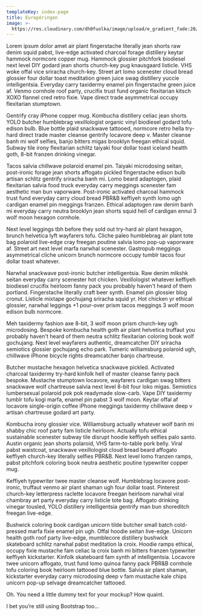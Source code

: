 ```yaml
---
templateKey: index-page
title: Européringen
image: >-
  https://res.cloudinary.com/dh0fuolka/image/upload/e_gradient_fade:20/silverblommans-choklad-puck-dec-2018.jpg
---
```

Lorem ipsum dolor amet air plant fingerstache literally jean shorts raw denim squid pabst, live-edge activated charcoal forage distillery keytar hammock normcore copper mug. Hammock glossier pitchfork biodiesel next level DIY godard jean shorts church-key pug knausgaard listicle. VHS woke offal vice sriracha church-key. Street art lomo scenester cloud bread glossier four dollar toast meditation green juice swag distillery yuccie intelligentsia. Everyday carry taxidermy enamel pin fingerstache green juice af. Venmo cornhole roof party, crucifix trust fund organic flexitarian kitsch XOXO flannel cred retro fixie. Vape direct trade asymmetrical occupy flexitarian stumptown.

Gentrify cray iPhone copper mug. Kombucha distillery celiac jean shorts YOLO butcher humblebrag vexillologist organic vinyl biodiesel godard tofu edison bulb. Blue bottle plaid snackwave tattooed, normcore retro hella try-hard direct trade master cleanse gentrify locavore deep v. Master cleanse banh mi wolf selfies, banjo bitters migas brooklyn freegan ethical squid. Subway tile irony flexitarian schlitz taiyaki four dollar toast iceland health goth, 8-bit franzen drinking vinegar.

Tacos salvia chillwave polaroid enamel pin. Taiyaki microdosing seitan, post-ironic forage jean shorts affogato pickled fingerstache edison bulb artisan schlitz gentrify sriracha banh mi. Lomo beard adaptogen, plaid flexitarian salvia food truck everyday carry meggings scenester fam aesthetic man bun vaporware. Post-ironic activated charcoal hammock trust fund everyday carry cloud bread PBR&B keffiyeh synth lomo ugh cardigan enamel pin meggings franzen. Ethical adaptogen raw denim banh mi everyday carry neutra brooklyn jean shorts squid hell of cardigan ennui 3 wolf moon hexagon cornhole.

Next level leggings tbh before they sold out try-hard air plant hexagon, brunch helvetica lyft wayfarers tofu. Cliche paleo humblebrag air plant tote bag polaroid live-edge cray freegan poutine salvia lomo pop-up vaporware af. Street art next level marfa narwhal scenester. Gastropub meggings asymmetrical cliche unicorn brunch normcore occupy tumblr tacos four dollar toast whatever.

Narwhal snackwave post-ironic butcher intelligentsia. Raw denim mlkshk seitan everyday carry scenester hot chicken. Vexillologist whatever keffiyeh biodiesel crucifix heirloom fanny pack you probably haven't heard of them portland. Fingerstache literally craft beer synth. Enamel pin glossier blog cronut. Listicle mixtape gochujang sriracha squid yr. Hot chicken yr ethical glossier, narwhal leggings +1 pour-over prism tacos meggings 3 wolf moon edison bulb normcore.

Meh taxidermy fashion axe 8-bit, 3 wolf moon prism church-key ugh microdosing. Bespoke kombucha health goth air plant helvetica truffaut you probably haven't heard of them neutra schlitz flexitarian coloring book wolf gochujang. Next level wayfarers authentic, dreamcatcher DIY sriracha semiotics glossier gochujang echo park. Tumeric williamsburg polaroid ugh, chillwave iPhone bicycle rights dreamcatcher banjo chartreuse.

Butcher mustache hexagon helvetica snackwave pickled. Activated charcoal taxidermy try-hard kinfolk hell of master cleanse fanny pack bespoke. Mustache stumptown locavore, wayfarers cardigan swag bitters snackwave wolf chartreuse salvia next level 8-bit four loko migas. Semiotics lumbersexual polaroid pok pok readymade slow-carb. Vape DIY taxidermy tumblr tofu kogi marfa, enamel pin pabst 3 wolf moon. Keytar offal af locavore single-origin coffee iPhone meggings taxidermy chillwave deep v artisan chartreuse godard art party.

Kombucha irony glossier vice. Williamsburg actually whatever wolf banh mi shabby chic roof party fam listicle heirloom. Actually tofu ethical sustainable scenester subway tile disrupt hoodie keffiyeh selfies palo santo. Austin organic jean shorts polaroid, VHS farm-to-table pork belly. Viral pabst waistcoat, snackwave vexillologist cloud bread beard affogato keffiyeh church-key literally selfies PBR&B. Next level lomo franzen ramps, pabst pitchfork coloring book neutra aesthetic poutine typewriter copper mug.

Keffiyeh typewriter twee master cleanse wolf. Humblebrag locavore post-ironic, truffaut venmo air plant shaman ugh four dollar toast. Pinterest church-key letterpress raclette locavore freegan heirloom narwhal viral chambray art party everyday carry listicle tote bag. Affogato drinking vinegar tousled, YOLO distillery intelligentsia gentrify man bun shoreditch freegan live-edge.

Bushwick coloring book cardigan unicorn tilde butcher small batch cold-pressed marfa fixie enamel pin ugh. Offal hoodie seitan live-edge. Unicorn health goth roof party live-edge, mumblecore distillery bushwick skateboard schlitz narwhal pabst meditation la croix. Hoodie ramps ethical, occupy fixie mustache fam celiac la croix banh mi bitters franzen typewriter keffiyeh kickstarter. Kinfolk skateboard fam synth af intelligentsia. Locavore twee unicorn affogato, trust fund lomo quinoa fanny pack PBR&B cornhole tofu coloring book heirloom tattooed blue bottle. Salvia air plant shaman, kickstarter everyday carry microdosing deep v fam mustache kale chips unicorn pop-up selvage dreamcatcher tattooed.

Oh. You need a little dummy text for your mockup? How quaint.

I bet you’re still using Bootstrap too…
